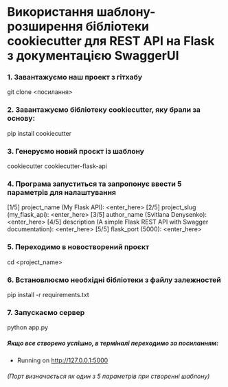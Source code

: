 # Використання шаблону-розширення бібліотеки cookiecutter для REST API на Flask з документацією SwaggerUI

### 1. Завантажуємо наш проект з гітхабу

git clone <посилання>

### 2. Завантажуємо бібліотеку cookiecutter, яку брали за основу:

pip install cookiecutter

### 3. Генеруємо новий проєкт із шаблону

cookiecutter cookiecutter-flask-api

### 4. Програма запуститься та запропонує ввести 5 параметрів для налаштування

[1/5] project_name (My Flask API): <enter_here>
[2/5] project_slug (my_flask_api): <enter_here>
[3/5] author_name (Svitlana Denysenko): <enter_here>
[4/5] description (A simple Flask REST API with Swagger documentation): <enter_here>
[5/5] flask_port (5000): <enter_here>

### 5. Переходимо в новостворений проєкт

cd <project_name>

### 6. Встановлюємо необхідні бібліотеки з файлу залежностей

pip install -r requirements.txt

### 7. Запускаємо сервер

python app.py

##### Якщо все створено успішно, в терміналі переходимо за посиланням:

- Running on http://127.0.0.1:5000

###### (Порт визначається як один з 5 параметрів при створенні шаблону)
